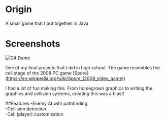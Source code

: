 # Origin
A small game that I put together in Java

# Screenshots
![Gif Demo](/img/OriginDemo.gif?raw=true "Demo")

One of my final projects that I did in high school. The game resembles the cell stage of the 2008 PC game [Spore] (https://en.wikipedia.org/wiki/Spore_(2008_video_game))

I had a lot of fun making this. From homegrown graphics to writing the graphics and collision systems, creating this was a blast!

##Features
-Enemy AI with pathfinding   
-Collision detection   
-Cell (player) customization   
